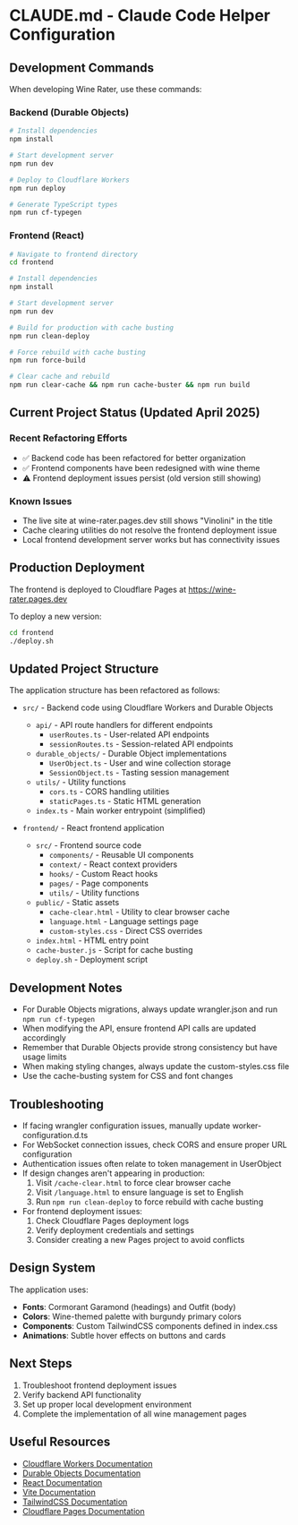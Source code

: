 # CLAUDE.md - Claude Code Helper Configuration

## Development Commands

When developing Wine Rater, use these commands:

### Backend (Durable Objects)
```bash
# Install dependencies
npm install

# Start development server
npm run dev

# Deploy to Cloudflare Workers
npm run deploy

# Generate TypeScript types
npm run cf-typegen
```

### Frontend (React)
```bash
# Navigate to frontend directory
cd frontend

# Install dependencies
npm install

# Start development server
npm run dev

# Build for production with cache busting
npm run clean-deploy

# Force rebuild with cache busting
npm run force-build

# Clear cache and rebuild
npm run clear-cache && npm run cache-buster && npm run build
```

## Current Project Status (Updated April 2025)

### Recent Refactoring Efforts
- ✅ Backend code has been refactored for better organization
- ✅ Frontend components have been redesigned with wine theme
- ⚠️ Frontend deployment issues persist (old version still showing)

### Known Issues
- The live site at wine-rater.pages.dev still shows "Vinolini" in the title
- Cache clearing utilities do not resolve the frontend deployment issue
- Local frontend development server works but has connectivity issues

## Production Deployment

The frontend is deployed to Cloudflare Pages at https://wine-rater.pages.dev

To deploy a new version:
```bash
cd frontend
./deploy.sh
```

## Updated Project Structure

The application structure has been refactored as follows:

- `src/` - Backend code using Cloudflare Workers and Durable Objects
  - `api/` - API route handlers for different endpoints
    - `userRoutes.ts` - User-related API endpoints
    - `sessionRoutes.ts` - Session-related API endpoints
  - `durable_objects/` - Durable Object implementations
    - `UserObject.ts` - User and wine collection storage
    - `SessionObject.ts` - Tasting session management
  - `utils/` - Utility functions
    - `cors.ts` - CORS handling utilities
    - `staticPages.ts` - Static HTML generation
  - `index.ts` - Main worker entrypoint (simplified)

- `frontend/` - React frontend application
  - `src/` - Frontend source code
    - `components/` - Reusable UI components
    - `context/` - React context providers
    - `hooks/` - Custom React hooks
    - `pages/` - Page components
    - `utils/` - Utility functions
  - `public/` - Static assets
    - `cache-clear.html` - Utility to clear browser cache
    - `language.html` - Language settings page
    - `custom-styles.css` - Direct CSS overrides
  - `index.html` - HTML entry point
  - `cache-buster.js` - Script for cache busting
  - `deploy.sh` - Deployment script

## Development Notes

- For Durable Objects migrations, always update wrangler.json and run `npm run cf-typegen`
- When modifying the API, ensure frontend API calls are updated accordingly
- Remember that Durable Objects provide strong consistency but have usage limits
- When making styling changes, always update the custom-styles.css file
- Use the cache-busting system for CSS and font changes

## Troubleshooting

- If facing wrangler configuration issues, manually update worker-configuration.d.ts
- For WebSocket connection issues, check CORS and ensure proper URL configuration
- Authentication issues often relate to token management in UserObject
- If design changes aren't appearing in production:
  1. Visit `/cache-clear.html` to force clear browser cache
  2. Visit `/language.html` to ensure language is set to English
  3. Run `npm run clean-deploy` to force rebuild with cache busting
- For frontend deployment issues:
  1. Check Cloudflare Pages deployment logs
  2. Verify deployment credentials and settings
  3. Consider creating a new Pages project to avoid conflicts

## Design System

The application uses:
- **Fonts**: Cormorant Garamond (headings) and Outfit (body)
- **Colors**: Wine-themed palette with burgundy primary colors
- **Components**: Custom TailwindCSS components defined in index.css
- **Animations**: Subtle hover effects on buttons and cards

## Next Steps

1. Troubleshoot frontend deployment issues
2. Verify backend API functionality
3. Set up proper local development environment
4. Complete the implementation of all wine management pages

## Useful Resources

- [Cloudflare Workers Documentation](https://developers.cloudflare.com/workers/)
- [Durable Objects Documentation](https://developers.cloudflare.com/durable-objects/)
- [React Documentation](https://react.dev/)
- [Vite Documentation](https://vitejs.dev/)
- [TailwindCSS Documentation](https://tailwindcss.com/docs)
- [Cloudflare Pages Documentation](https://developers.cloudflare.com/pages/)